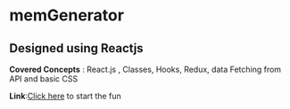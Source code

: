 # memGenerator

<html>
  <body>
	<h2>Designed using Reactjs </h2>
	  <p>
		 <b> Covered Concepts</b> : React.js , Classes, Hooks, Redux, data Fetching from API and basic CSS
	  </p>
	<span><b>Link</b>:<a href="https://saitejabasa.github.io/memGenerator/">Click here</a> to start the fun </span>
  </body>
  <html>
